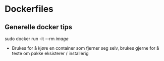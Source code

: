 # Dockerfiles

## Generelle docker tips

sudo docker run -it --rm _image_ 
- Brukes for å kjøre en container som fjerner seg selv, brukes gjerne for å teste om pakke eksisterer / installerig	
